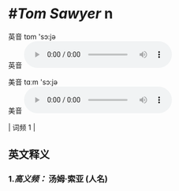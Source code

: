# ***\#Tom Sawyer*** n
英音 tɒm 'sɔ:jə  
英音
<audio src="./media/Tom Sawyer-B.aac" controls="controls"></audio>

美音 tɑːm 'sɔ:jə  
美音
<audio src="./media/Tom Sawyer.aac" controls="controls"></audio>



| 词频 1 |  

英文释义
---
### 1.*高义频：* **汤姆·索亚 (人名)**  


